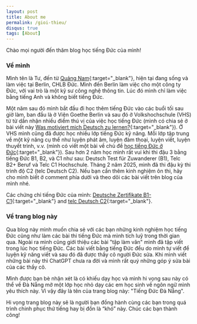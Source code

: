```yaml
---
layout: post
title: About me
permalink: /gioi-thieu/
disqus: true
tags: [About]
---
```

Chào mọi người đến thăm blog học tiếng Đức của mình!

### Về mình

Mình tên là Tư, đến từ [Quảng Nam](/heimat/){:target="_blank"}, hiện tại đang sống và làm việc tại Berlin, CHLB Đức. Mình đến Berlin làm việc cho một công ty Đức, với vai trò là một kỹ sư công nghệ thông tin. Lúc đó mình chỉ làm việc bằng tiếng Anh và không biết tiếng Đức. 

Một năm sau đó mình bắt đầu đi học thêm tiếng Đức vào các buổi tối sau giờ làm, ban đầu là ở Viện Goethe Berlin và sau đó ở Volkshochschule (VHS) từ từ dần nhận nhiều điểm thú vị của việc học tiếng Đức (mình có chia sẻ ở bài viết này [Was motiviert mich Deutsch zu lernen?](/deutsch-zu-lernen-1/){:target="_blank"}). Ở VHS mình cũng đã được học nhiều lớp tiếng Đức kỹ năng. Mỗi lớp tập trung về một kỹ năng cụ thể như luyện phát âm, luyện đàm thoại, luyện viết, luyện thuyết trình, v.v. (mình có viết một bài về chủ đề [học tiếng Đức ở Đức](/tieng-duc-khong-kho/){:target="_blank"}). Sau hơn 2 năm học mình rất vui khi thi đậu 3 bằng tiếng Đức B1, B2, và C1 như sau: Deutsch Test für Zuwanderer (B1), Telc B2+ Beruf và Telc C1 Hochschule. Tháng 2 năm 2025, mình đã thi đậu kỳ thi trình độ C2 (telc Deutsch C2). Nếu bạn cần thêm kinh nghiệm ôn thi, hãy cho mình biết ở comment phía dưới và theo dõi các bài viết trên blog của mình nhé.

Các chứng chỉ tiếng Đức của mình: [Deutsche Zertifikate B1-C1](/images/zertifikate.png){:target="_blank"} and [telc Deutsch C2](/images/telc_C2.png){:target="_blank"}.

### Về trang blog này

Qua blog này mình muốn chia sẻ với các bạn những kinh nghiệm học tiếng Đức cũng như làm các bài thi tiếng Đức mà mình tích luỹ trong thời gian qua. Ngoài ra mình cũng giới thiệu các bài "tập làm văn" mình đã tập viết trong lúc học tiếng Đức. Các bài viết bằng tiếng Đức đều do mình tự viết để luyện kỹ năng viết và sau đó đã được thầy cô người Đức sửa. Khi mình viết những bài này thì ChatGPT chưa ra đời và mình rất quý những góp ý sửa bài của các thầy cô. 

Mình được bạn bè nhận xét là có khiếu dạy học và mình hi vọng sau này có thể về Đà Nẵng mở một lớp học nhỏ dạy các em học sinh về ngôn ngữ mình yêu thích này. Vì vậy đây là tên của trang blog này: "Tiếng Đức Đà Nẵng". 

Hi vọng trang blog này sẽ là người bạn đồng hành cùng các bạn trong quá trình chinh phục thứ tiếng hay bị đồn là “khó” này. Chúc các bạn thành công!